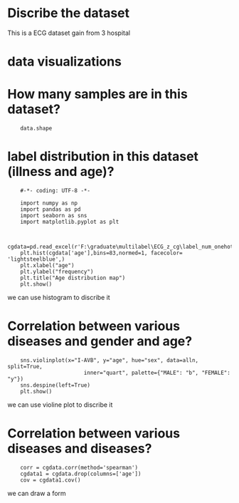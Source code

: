 # Discribe the dataset
This is a ECG dataset gain from 3 hospital
# data visualizations

# How many samples are in this dataset?
		data.shape
		
# label distribution in this dataset (illness and age)?


		#-*- coding: UTF-8 -*-

		import numpy as np
		import pandas as pd 
		import seaborn as sns
		import matplotlib.pyplot as plt


		cgdata=pd.read_excel(r'F:\graduate\multilabel\ECG_z_cg\label_num_onehot.xlsx',sheet_name='Sheet2')
		plt.hist(cgdata['age'],bins=83,normed=1, facecolor= 'lightsteelblue',)
		plt.xlabel("age")
		plt.ylabel("frequency")
		plt.title("Age distribution map")
		plt.show()
we can use histogram to discribe it		
		
# Correlation between various diseases and gender and age?	

		sns.violinplot(x="I-AVB", y="age", hue="sex", data=alln, split=True,
							inner="quart", palette={"MALE": "b", "FEMALE": "y"}) 
		sns.despine(left=True)
		plt.show()
we can use violine plot to discribe it
# Correlation between various diseases and diseases?

		corr = cgdata.corr(method='spearman')  
		cgdata1 = cgdata.drop(columns=['age'])
		cov = cgdata1.cov() 
we can draw a form
